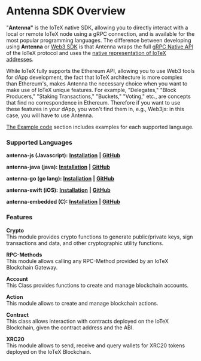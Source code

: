 # Antenna SDK Overview

"**Antenna"** is the IoTeX native SDK, allowing you to directly interact with a local or remote IoTeX node using a gRPC connection, and is available for the most popular programming languages.  The difference between developing using **Antenna** or [Web3 SDK](../web3-development/web3.js.md) is that Antenna wraps the full [gRPC Native API](../reference/node-core-api-grpc.md) of the IoTeX protocol and uses the [native representation of IoTeX addresses](../dapp-development/basic-concepts/address-conversion.md#iotex-address-format).&#x20;

While IoTeX fully supports the Ethereum API, allowing you to use Web3 tools for dApp development, the fact that IoTeX architecture is more complex than Ethereum's, makes Antenna the necessary choice when you want to make use of IoTeX unique features. For example, "Delegates," "Block Producers," "Staking Transactions," "Buckets," "Voting," etc., are concepts that find no correspondence in Ethereum. Therefore if you want to use these features in your dApp, you won't find them in, e.g., Web3js: in this case, you will have to use Antenna.

[The Example code](reference-code/create-an-account.md) section includes examples for each supported language.

### Supported Languages <a href="#supported-languages" id="supported-languages"></a>

**antenna-js (Javascript):** [**Installation**](antenna-installation/install-antenna-js.md) **|** [**GitHub**](https://github.com/iotexproject/iotex-antenna)

**antenna-java (java):** [**Installation**](antenna-installation/antenna-java.md) **|** [**GitHub**](https://github.com/iotexproject/iotex-antenna-java)

**antenna-go (go lang):** [**Installation**](antenna-installation/antenna-go.md) **|** [**GitHub**](https://github.com/iotexproject/iotex-antenna-go)

**antenna-swift (iOS):** [**Installation**](antenna-installation/antenna-swift.md) **|** [**GitHub**](https://github.com/iotexproject/iotex-antenna-swift)

**antenna-embedded (C):** [**Installation**](antenna-installation/antenna-embedded.md) **|** [**GitHub**](https://github.com/iotexproject/iotex-antenna-embedded)

### Features <a href="#features" id="features"></a>

**Crypto**\
This module provides crypto functions to generate public/private keys, sign transactions and data, and other cryptographic utility functions.

**RPC-Methods**\
This module allows calling any RPC-Method provided by an IoTeX Blockchain Gateway.

**Account**\
This Class provides functions to create and manage blockchain accounts.

**Action**\
This module allows to create and manage blockchain actions.

**Contract**\
This class allows interaction with contracts deployed on the IoTeX Blockchain, given the contract address and the ABI.

**XRC20**\
This module allows to send, receive and query wallets for XRC20 tokens deployed on the IoTeX Blockchain.
